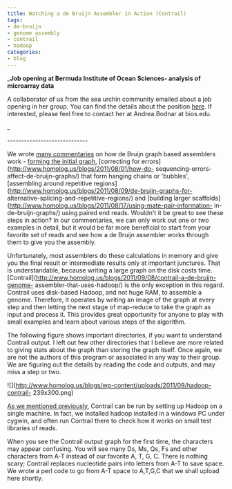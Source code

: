 ```yaml
---
title: Watching a de Bruijn Assembler in Action (Contrail)
tags:
- de-bruijn
- genome assembly
- contrail
- hadoop
categories:
- blog
---
```

_**Job opening at Bermuda Institute of Ocean Sciences- analysis of microarray
data**
<!--more-->

A collaborator of us from the sea urchin community emailed about a job opening
in her group. You can find the details about the position
[here](http://homolog.us/attach/bermuda-job.doc). If interested, please feel
free to contact her at Andrea.Bodnar at bios.edu.

_

\-----------------------------

We wrote [many commentaries](http://www.homolog.us/blogs/category/de-bruijn/)
on how de Bruijn graph based assemblers work - [forming the initial
graph](http://www.homolog.us/blogs/2011/07/29/de-bruijn-graphs-ii/),
[correcting for errors](http://www.homolog.us/blogs/2011/08/01/how-do-
sequencing-errors-affect-de-bruijn-graphs/) that form hanging chains or
'bubbles', [assembling around repetitive
regions](http://www.homolog.us/blogs/2011/08/09/de-bruijn-graphs-for-
alternative-splicing-and-repetitive-regions/) and [building larger
scaffolds](http://www.homolog.us/blogs/2011/08/17/using-mate-pair-information-
in-de-bruijn-graphs/) using paired end reads. Wouldn't it be great to see
these steps in action? In our commentaries, we can only work out one or two
examples in detail, but it would be far more beneficial to start from your
favorite set of reads and see how a de Bruijn assembler works through them to
give you the assembly.

Unfortunately, most assemblers do these calculations in memory and give you
the final result or intermediate results only at important junctures. That is
understandable, because writing a large graph on the disk costs time.
[Contrail](http://www.homolog.us/blogs/2011/09/08/contrail-a-de-bruijn-genome-
assembler-that-uses-hadoop/) is the only exception in this regard. Contrail
uses disk-based Hadoop, and not huge RAM, to assemble a genome. Therefore, it
operates by writing an image of the graph at every step and then letting the
next stage of map-reduce to take the graph as input and process it. This
provides great opportunity for anyone to play with small examples and learn
about various steps of the algorithm.

The following figure shows important directories, if you want to understand
Contrail output. I left out few other directories that I believe are more
related to giving stats about the graph than storing the graph itself. Once
again, we are not the authors of this program or associated in any way to
their group. We are figuring out the details by reading the code and outputs,
and may miss a step or two.

![](http://www.homolog.us/blogs/wp-content/uploads/2011/09/hadoop-contrail-
239x300.png)

[As we mentioned previously](http://www.homolog.us/blogs/category/hadoop/),
Contrail can be run by setting up Hadoop on a single machine. In fact, we
installed hadoop installed in a windows PC under cygwin, and often run
Contrail there to check how it works on small test libraries of reads.

When you see the Contrail output graph for the first time, the characters may
appear confusing. You will see many Ds, Ms, Qs, Fs and other characters from
A-T instead of our favorite A, T, G, C. There is nothing scary; Contrail
replaces nucleotide pairs into letters from A-T to save space. We wrote a perl
code to go from A-T space to A,T,G,C that we shall upload here shortly.

